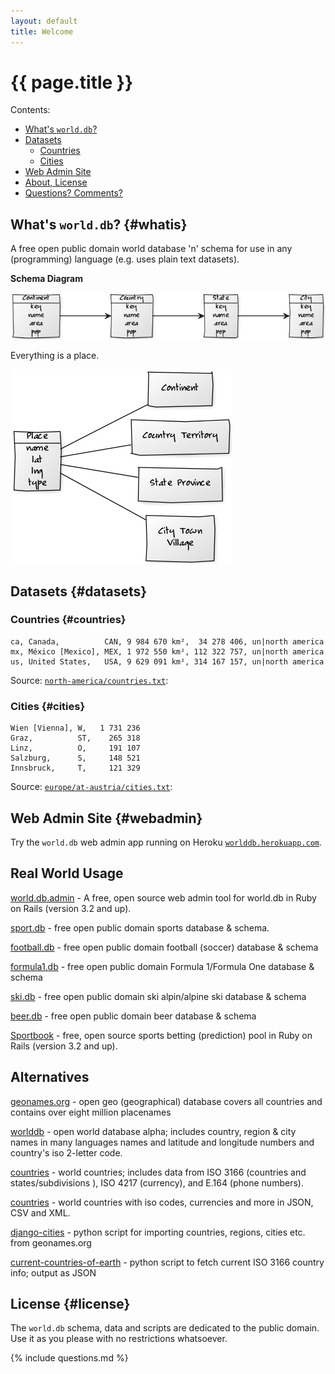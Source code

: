 ```yaml
---
layout: default
title: Welcome
---
```


# {{ page.title }}

<div class="toc" markdown="1">
Contents:

* [What's `world.db`?](#whatis)
* [Datasets](#datasets)
    * [Countries](#countries)
    * [Cities](#cities)
* [Web Admin Site](#webadmin)
* [About, License](#license)
* [Questions? Comments?](#questions)
</div>



## What's `world.db`?   {#whatis}

A free open public domain world database 'n' schema
for use in any (programming) language (e.g. uses plain text datasets).

**Schema Diagram**

![](i/worlddb-models.png)

Everything is a place.

![](i/worlddb-models-place.png)


## Datasets  {#datasets}

### Countries  {#countries}

~~~
ca, Canada,          CAN, 9 984 670 km²,  34 278 406, un|north america
mx, México [Mexico], MEX, 1 972 550 km², 112 322 757, un|north america
us, United States,   USA, 9 629 091 km², 314 167 157, un|north america
~~~

Source: [`north-america/countries.txt`](https://github.com/openmundi/world.db/blob/master/north-america/countries.txt):

### Cities  {#cities}

~~~
Wien [Vienna], W,   1 731 236
Graz,          ST,    265 318
Linz,          O,     191 107
Salzburg,      S,     148 521
Innsbruck,     T,     121 329
~~~

Source: [`europe/at-austria/cities.txt`](https://github.com/openmundi/world.db/blob/master/europe/at-austria/cities.txt):


## Web Admin Site   {#webadmin}

Try the `world.db` web admin app running
on Heroku [`worlddb.herokuapp.com`](http://worlddb.herokuapp.com).


## Real World Usage

[world.db.admin](https://github.com/geraldb/world.db.admin) - A free, open source web admin tool for world.db in Ruby on Rails (version 3.2 and up).

[sport.db](https://github.com/opensport) - free open public domain sports database & schema.

[football.db](https://github.com/openfootball) -  free open public domain football (soccer) database & schema

[formula1.db](https://github.com/opensport/formula1.db) - free open public domain Formula 1/Formula One database & schema

[ski.db](https://github.com/opensport/ski.db) -  free open public domain ski alpin/alpine ski database & schema

[beer.db](https://github.com/openbeer) - free open public domain beer database & schema

[Sportbook](https://github.com/openbookie/sportbook) - free, open source sports betting (prediction) pool
in Ruby on Rails (version 3.2 and up). 


## Alternatives

[geonames.org](http://geonames.org) - open geo (geographical) database covers all countries and contains over eight million placenames

[worlddb](http://code.google.com/p/worlddb) -  open world database alpha; includes country, region & city names in many languages names and latitude and longitude numbers and country's iso 2-letter code.

[countries](https://github.com/hexorx/countries) - world countries; includes data from ISO 3166 (countries and states/subdivisions ), ISO 4217 (currency), and E.164 (phone numbers).

[countries](https://github.com/mledoze/countries) - world countries with iso codes, currencies and more in JSON, CSV and XML.

[django-cities](https://github.com/coderholic/django-cities) - python script for importing countries, regions, cities etc. from geonames.org

[current-countries-of-earth](https://github.com/ewheeler/current-countries-of-earth) - python script to fetch current ISO 3166 country info; output as JSON



## License    {#license}

The `world.db` schema, data and scripts are dedicated to the public domain.
Use it as you please with no restrictions whatsoever.


{% include questions.md %}

